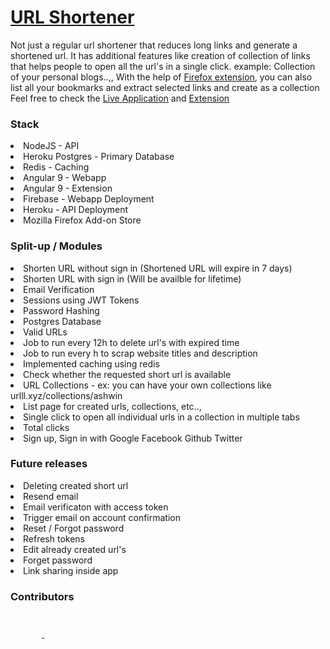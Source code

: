 # [URL Shortener](https://urlll.xyz)
Not just a regular url shortener that reduces long links and generate a shortened url. It has additional features like creation of collection of links that helps people to open all the url's in a single click. 
example: Collection of your personal blogs..,, 
With the help of [Firefox extension](https://addons.mozilla.org/en-US/firefox/addon/urlll/), you can also list all your bookmarks and extract selected links and create as a collection 
<br>
Feel free to check the [Live Application](https://urlll.xyz) and [Extension](https://addons.mozilla.org/en-US/firefox/addon/urlll/)

### Stack
<li>NodeJS - API
<li>Heroku Postgres - Primary Database
<li>Redis - Caching
<li>Angular 9 - Webapp
<li>Angular 9 - Extension
<li>Firebase - Webapp Deployment
<li>Heroku - API Deployment
<li>Mozilla Firefox Add-on Store

### Split-up / Modules
<li>Shorten URL without sign in (Shortened URL will expire in 7 days)

<li>Shorten URL with sign in (Will be availble for lifetime)

<li>Email Verification

<li>Sessions using JWT Tokens

<li>Password Hashing

<li>Postgres Database

<li>Valid URLs

<li>Job to run every 12h to delete url's with expired time

<li>Job to run every h to scrap website titles and description

<li>Implemented caching using redis

<li>Check whether the requested short url is available

<li>URL Collections - ex: you can have your own collections like urlll.xyz/collections/ashwin

<li>List page for created urls, collections, etc..,

<li>Single click to open all individual urls in a collection in multiple tabs

<li>Total clicks

<li>Sign up, Sign in with Google Facebook Github Twitter

### Future releases

<li>Deleting created short url

<li>Resend email

<li>Email verificaton with access token

<li>Trigger email on account confirmation

<li>Reset / Forgot password

<li>Refresh tokens

<li>Edit already created url's

<li>Forget password

<li>Link sharing inside app

### Contributors

<a href="https://github.com/ashwin1111">
  <img src="https://avatars3.githubusercontent.com/u/37061471?s=460&u=2c5a9b9ad89dc3bf577432772dbf881fb4774c9f&v=4" 
  style="border-radius: 50%; width: 10%;">
</a>

<a href="https://github.com/gokulranjiths">
  <img src="https://avatars0.githubusercontent.com/u/40691166?s=460&u=274fd9a9187cfd0ee997c058a1077ace9e7154f4&v=4" 
  style="border-radius: 50%; width: 10%;">
</a>

